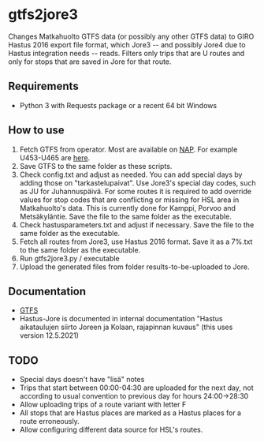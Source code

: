 # gtfs2jore3

Changes Matkahuolto GTFS data (or possibly any other GTFS data) to GIRO Hastus 2016 export file format, which Jore3 -- and possibly Jore4 due to Hastus integration needs -- reads. Filters only trips that are U routes and only for stops that are saved in Jore for that route.

## Requirements
- Python 3 with Requests package or a recent 64 bit Windows

## How to use
1. Fetch GTFS from operator. Most are available on [NAP](https://finap.fi). For example U453-U465 are [here](https://finap.fi/#/service/60/60).
2. Save GTFS to the same folder as these scripts.
3. Check config.txt and adjust as needed. You can add special days by adding those on "tarkastelupaivat". Use Jore3's special day codes, such as JU for Juhannuspäivä. For some routes it is required to add override values for stop codes that are conflicting or missing for HSL area in Matkahuolto's data. This is currently done for Kamppi, Porvoo and Metsäkyläntie. Save the file to the same folder as the executable.
4. Check hastusparameters.txt and adjust if necessary. Save the file to the same folder as the executable.
5. Fetch all routes from Jore3, use Hastus 2016 format. Save it as a 7%.txt to the same folder as the executable.
6. Run gtfs2jore3.py / executable
7. Upload the generated files from folder results-to-be-uploaded to Jore.

## Documentation
- [GTFS](https://developers.google.com/transit/gtfs)
- Hastus-Jore is documented in internal documentation "Hastus aikataulujen siirto Joreen ja Kolaan, rajapinnan kuvaus" (this uses version 12.5.2021)

## TODO
- Special days doesn't have "lisä" notes
- Trips that start between 00:00-04:30 are uploaded for the next day, not according to usual convention to previous day for hours 24:00->28:30
- Allow uploading trips of a route variant with letter F
- All stops that are Hastus places are marked as a Hastus places for a route erroneously.
- Allow configuring different data source for HSL's routes.
